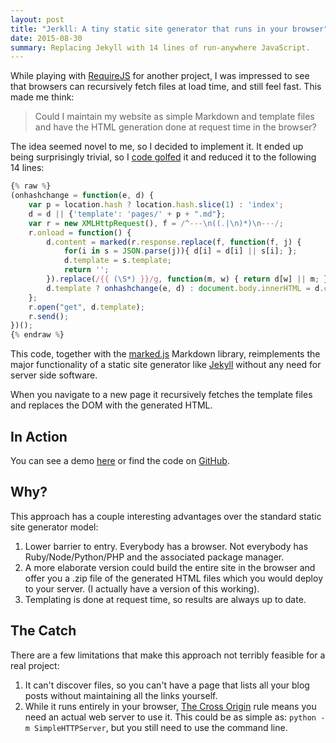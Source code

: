 ```yaml
---
layout: post
title: "Jerkll: A tiny static site generator that runs in your browser"
date: 2015-08-30
summary: Replacing Jekyll with 14 lines of run-anywhere JavaScript.
---
```


While playing with [RequireJS](http://requirejs.org) for another project,
I was impressed to see that browsers can recursively fetch files at load time,
and still feel fast. This made me think:

> Could I maintain my website as simple Markdown and template files and have
> the HTML generation done at request time in the browser?

The idea seemed novel to me, so I decided to implement it. It ended up being
surprisingly trivial, so  I [code
golfed](https://en.wikipedia.org/wiki/Code_golf) it and reduced it to the
following 14 lines:

```javascript
{% raw %}
(onhashchange = function(e, d) {
    var p = location.hash ? location.hash.slice(1) : 'index';
    d = d || {'template': 'pages/' + p + ".md"};
    var r = new XMLHttpRequest(), f = /^---\n((.|\n)*)\n---/;
    r.onload = function() {
        d.content = marked(r.response.replace(f, function(f, j) {
            for(i in s = JSON.parse(j)){ d[i] = d[i] || s[i]; };
            d.template = s.template;
            return '';
        }).replace(/{{ (\S*) }}/g, function(m, w) { return d[w] || m; }));
        d.template ? onhashchange(e, d) : document.body.innerHTML = d.content;
    };
    r.open("get", d.template);
    r.send();
})();
{% endraw %}
```

This code, together with the [marked.js](https://github.com/chjj/marked)
Markdown library, reimplements the major functionality of a static site
generator like [Jekyll](http://jekyllrb.com/) without any need for server side
software.

When you navigate to a new page it recursively fetches the template files and
replaces the DOM with the generated HTML.

## In Action

You can see a demo [here](https://jordaneldredge.com/projects/jerkll/) or find
the code on [GitHub](https://github.com/captbaritone/jerkll).

## Why?

This approach has a couple interesting advantages over the standard static site
generator model:

1. Lower barrier to entry. Everybody has a browser. Not everybody has
   Ruby/Node/Python/PHP and the associated package manager.
2. A more elaborate version could build the entire site in the browser and
   offer you a .zip file of the generated HTML files which you would deploy to
   your server. (I actually have a version of this working).
3. Templating is done at request time, so results are always up to date.

## The Catch

There are a few limitations that make this approach not terribly feasible for
a real project:

1. It can't discover files, so you can't have a page that lists all your blog
   posts without maintaining all the links yourself.
2. While it runs entirely in your browser, [The Cross
   Origin](https://developer.mozilla.org/en-US/docs/Web/HTTP/Access_control_CORS)
   rule means you need an actual web server to use it. This could be as simple
   as: `python -m SimpleHTTPServer`, but you still need to use the command
   line.
